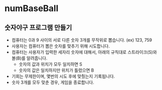 # numBaseBall
## 숫자야구 프로그램 만들기
- 컴퓨터는 0과 9 사이의 서로 다른 숫자 3개를 무작위로 뽑습니다. (ex) 123, 759
- 사용자는 컴퓨터가 뽑은 숫자를 맞추기 위해 시도합니다.
- 컴퓨터는 사용자가 입력한 세자리 숫자에 대해서, 아래의 규칙대로 스트라이크(S)와 볼(B)를 알려줍니다.
    - 숫자의 값과 위치가 모두 일치하면 S
    - 숫자의 값은 일치하지만 위치가 틀렸으면 B
- 기회는 무제한이며, 몇번의 시도 후에 맞췄는지 기록됩니다.
- 숫자 3개를 모두 맞춘 경우, 게임을 종료합니다.
